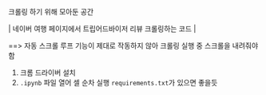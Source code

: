 크롤링 하기 위해 모아둔 공간

| 네이버 여행 페이지에서 트립어드바이저 리뷰 크롤링하는 코드 |

==> 자동 스크롤 루프 기능이 제대로 작동하지 않아 크롤링 실행 중 스크롤을 내려줘야함

1. 크롬 드라이버 설치
2. `.ipynb` 파일 열어 셀 순차 실행
`requirements.txt`가 있으면 좋을듯
